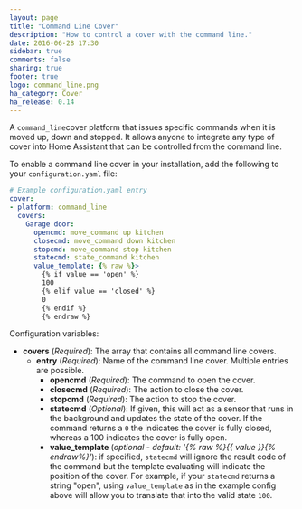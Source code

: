 ```yaml
---
layout: page
title: "Command Line Cover"
description: "How to control a cover with the command line."
date: 2016-06-28 17:30
sidebar: true
comments: false
sharing: true
footer: true
logo: command_line.png
ha_category: Cover
ha_release: 0.14
---
```


A `command_line`cover platform that issues specific commands when it is moved up, down and stopped. It allows anyone to integrate any type of cover into Home Assistant that can be controlled from the command line.

To enable a command line cover in your installation, add the following to your `configuration.yaml` file:

```yaml
# Example configuration.yaml entry
cover:
- platform: command_line
  covers:
    Garage door:
      opencmd: move_command up kitchen
      closecmd: move_command down kitchen
      stopcmd: move_command stop kitchen
      statecmd: state_command kitchen
      value_template: {% raw %}>
        {% if value == 'open' %}
        100
        {% elif value == 'closed' %}
        0
        {% endif %}
        {% endraw %}
```

Configuration variables:

- **covers** (*Required*): The array that contains all command line covers.
  - **entry** (*Required*): Name of the command line cover. Multiple entries are possible.
    - **opencmd** (*Required*): The command to open the cover.
    - **closecmd** (*Required*): The action to close the cover.
    - **stopcmd** (*Required*): The action to stop the cover.
    - **statecmd** (*Optional*): If given, this will act as a sensor that runs in the background and updates the state of the cover. If the command returns a `0` the indicates the cover is fully closed, whereas a 100 indicates the cover is fully open.
    - **value_template** (*optional - default: '{% raw %}{{ value }}{% endraw%}'*): if specified, `statecmd` will ignore the result code of the command but the template evaluating will indicate the position of the cover. For example, if your `statecmd` returns a string "open", using `value_template` as in the example config above will allow you to translate that into the valid state `100`.
